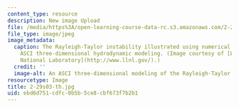 ```yaml
---
content_type: resource
description: New image Upload
file: /media/https%3A/open-learning-course-data-rc.s3.amazonaws.com/2-29-numerical-marine-hydrodynamics-13-024-spring-2003/ebd6d751cdfc0b5b5ce8cbf673f7b2b1_2-29s03-th.jpg
file_type: image/jpeg
image_metadata:
  caption: The Rayleigh-Taylor instability illustrated using numerical methods and
    ASCI three-dimensional hydrodynamic modeling. (Image courtesy of [Lawrence Livermore
    National Laboratory](http://www.llnl.gov/).)
  credit: ''
  image-alt: An ASCI three-dimensional modeling of the Rayleigh-Taylor instability.
resourcetype: Image
title: 2-29s03-th.jpg
uid: ebd6d751-cdfc-0b5b-5ce8-cbf673f7b2b1
---
```


